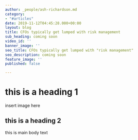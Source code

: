 ```yaml
---
author: _people/ash-richardson.md
category:
- "#articles"
date: 2019-11-12T04:45:28.000+00:00
layout: blog
title: CFOs typically get lumped with risk management
sub_heading: coming soon
video_id: ''
banner_image: ''
seo_title: CFOs typically get lumped with "risk management"
seo_description: coming soon
feature_image: ''
published: false

---
```

# this is a heading 1

insert image here

## this is a heading 2

this is main body text